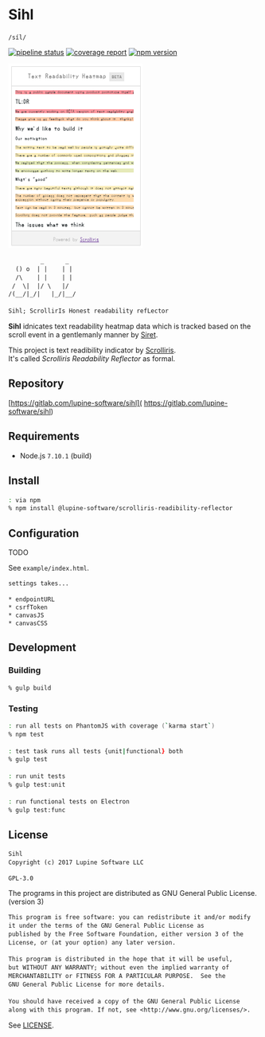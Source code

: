 # Sihl

`/síl/`

[![pipeline status][ci-build]][commit] [![coverage report][ci-cov]][commit] [
![npm version][version]][npm]

![Sihl Widget](example/img/sihl-widget.png)

```txt
         _      _
  () o  | |    | |
  /\    | |    | |
 /  \|  |/ \   |/
/(__/|_/|   |_/|__/

Sihl; ScrollirIs Honest readability refLector
```

**Sihl** idnicates text readability heatmap data which is tracked based on the
scroll event in a gentlemanly manner by [Siret](
https://gitlab.com/lupine-software/siret).

This project is text readibility indicator by [Scrolliris](
https://about.scrolliris.com).  
It's called *Scrolliris Readability Reflector* as formal.


## Repository

[https://gitlab.com/lupine-software/sihl](
https://gitlab.com/lupine-software/sihl)


## Requirements

* Node.js `7.10.1` (build)


## Install

```zsh
: via npm
% npm install @lupine-software/scrolliris-readibility-reflector
```

## Configuration

TODO

See `example/index.html`.

```
settings takes...

* endpointURL
* csrfToken
* canvasJS
* canvasCSS
```


## Development

### Building

```zsh
% gulp build
```

### Testing

```zsh
: run all tests on PhantomJS with coverage (`karma start`)
% npm test

: test task runs all tests {unit|functional} both
% gulp test

: run unit tests
% gulp test:unit

: run functional tests on Electron
% gulp test:func
```


## License

```txt
Sihl
Copyright (c) 2017 Lupine Software LLC
```

`GPL-3.0`

The programs in this project are distributed as
GNU General Public License. (version 3)

```txt
This program is free software: you can redistribute it and/or modify
it under the terms of the GNU General Public License as
published by the Free Software Foundation, either version 3 of the
License, or (at your option) any later version.

This program is distributed in the hope that it will be useful,
but WITHOUT ANY WARRANTY; without even the implied warranty of
MERCHANTABILITY or FITNESS FOR A PARTICULAR PURPOSE.  See the
GNU General Public License for more details.

You should have received a copy of the GNU General Public License
along with this program. If not, see <http://www.gnu.org/licenses/>.
```

See [LICENSE](LICENSE).


[ci-build]: https://gitlab.com/lupine-software/sihl/badges/master/build.svg
[ci-cov]: https://gitlab.com/lupine-software/sihl/badges/master/coverage.svg
[commit]: https://gitlab.com/lupine-software/sihl/commits/master
[version]: https://img.shields.io/npm/v/@lupine-software/scrolliris-readability-reflector.svg
[npm]: https://www.npmjs.com/package/@lupine-software/scrolliris-readability-reflector
